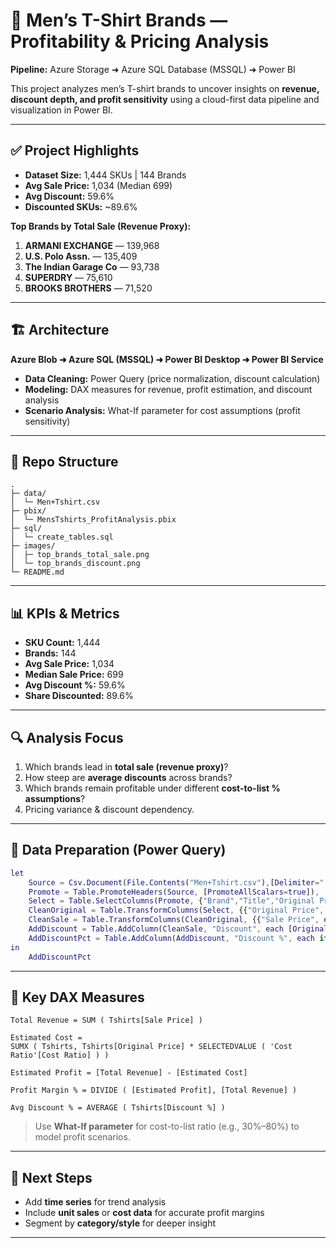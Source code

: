 # 👕 Men’s T-Shirt Brands — Profitability & Pricing Analysis  
**Pipeline:** Azure Storage ➜ Azure SQL Database (MSSQL) ➜ Power BI  

This project analyzes men’s T-shirt brands to uncover insights on **revenue, discount depth, and profit sensitivity** using a cloud-first data pipeline and visualization in Power BI.

---

## ✅ Project Highlights

- **Dataset Size:** 1,444 SKUs | 144 Brands  
- **Avg Sale Price:** 1,034 (Median 699)  
- **Avg Discount:** 59.6%  
- **Discounted SKUs:** ~89.6%  

**Top Brands by Total Sale (Revenue Proxy):**
1. **ARMANI EXCHANGE** — 139,968  
2. **U.S. Polo Assn.** — 135,409  
3. **The Indian Garage Co** — 93,738  
4. **SUPERDRY** — 75,610  
5. **BROOKS BROTHERS** — 71,520  

---

## 🏗 Architecture

**Azure Blob ➜ Azure SQL (MSSQL) ➜ Power BI Desktop ➜ Power BI Service**

- **Data Cleaning:** Power Query (price normalization, discount calculation)  
- **Modeling:** DAX measures for revenue, profit estimation, and discount analysis  
- **Scenario Analysis:** What-If parameter for cost assumptions (profit sensitivity)  

---

## 📂 Repo Structure

```
.
├─ data/
│  └─ Men+Tshirt.csv
├─ pbix/
│  └─ MensTshirts_ProfitAnalysis.pbix
├─ sql/
│  └─ create_tables.sql
├─ images/
│  ├─ top_brands_total_sale.png
│  └─ top_brands_discount.png
└─ README.md
```

---

## 📊 KPIs & Metrics

- **SKU Count:** 1,444  
- **Brands:** 144  
- **Avg Sale Price:** 1,034  
- **Median Sale Price:** 699  
- **Avg Discount %:** 59.6%  
- **Share Discounted:** 89.6%  

---

## 🔍 Analysis Focus

1. Which brands lead in **total sale (revenue proxy)**?
2. How steep are **average discounts** across brands?
3. Which brands remain profitable under different **cost-to-list % assumptions**?
4. Pricing variance & discount dependency.

---

## 🧱 Data Preparation (Power Query)

```m
let
    Source = Csv.Document(File.Contents("Men+Tshirt.csv"),[Delimiter=",", Encoding=65001, QuoteStyle=QuoteStyle.Csv]),
    Promote = Table.PromoteHeaders(Source, [PromoteAllScalars=true]),
    Select = Table.SelectColumns(Promote, {"Brand","Title","Original Price","Sale Price"}),
    CleanOriginal = Table.TransformColumns(Select, {{"Original Price", each Number.FromText(Text.Select(Text.From(_), {"0".."9","."})), type number}}),
    CleanSale = Table.TransformColumns(CleanOriginal, {{"Sale Price", each Number.FromText(Text.Select(Text.From(_), {"0".."9","."})), type number}}),
    AddDiscount = Table.AddColumn(CleanSale, "Discount", each [Original Price] - [Sale Price], type number),
    AddDiscountPct = Table.AddColumn(AddDiscount, "Discount %", each if [Original Price] <> null and [Original Price] <> 0 then ([Discount] / [Original Price]) else null, type number)
in
    AddDiscountPct
```

---

## 📐 Key DAX Measures

```DAX
Total Revenue = SUM ( Tshirts[Sale Price] )

Estimated Cost =
SUMX ( Tshirts, Tshirts[Original Price] * SELECTEDVALUE ( 'Cost Ratio'[Cost Ratio] ) )

Estimated Profit = [Total Revenue] - [Estimated Cost]

Profit Margin % = DIVIDE ( [Estimated Profit], [Total Revenue] )

Avg Discount % = AVERAGE ( Tshirts[Discount %] )
```

> Use **What-If parameter** for cost-to-list ratio (e.g., 30%–80%) to model profit scenarios.

---

## 📌 Next Steps

- Add **time series** for trend analysis  
- Include **unit sales** or **cost data** for accurate profit margins  
- Segment by **category/style** for deeper insight  

---
